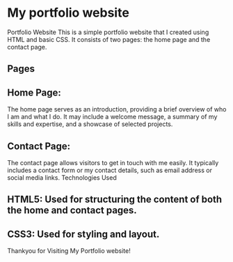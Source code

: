 # My portfolio website
Portfolio Website
This is a simple portfolio website that I created using HTML and basic CSS. It consists of two pages: the home page and the contact page.

## Pages
## Home Page:
The home page serves as an introduction, providing a brief overview of who I am and what I do. It may include a welcome message, a summary of my skills and expertise, and a showcase of selected projects.
## Contact Page:
The contact page allows visitors to get in touch with me easily. It typically includes a contact form or my contact details, such as email address or social media links.
Technologies Used
## HTML5: Used for structuring the content of both the home and contact pages.
## CSS3: Used for styling and layout.
Thankyou for Visiting My Portfolio website!
